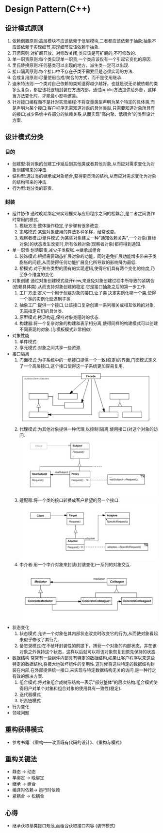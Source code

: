 # Design Pattern(C++)

## 设计模式原则
1. 依赖倒置原则:高层模块不应该依赖于低层模块,二者都应该依赖于抽象;抽象不应该依赖于实现细节,实现细节应该依赖于抽象.
2. 开闭原则:对扩展开放，对修改关闭;类应该是可扩展的,不可修改的.
3. 单一职责原则:每个类实现单一职责,一个类应该仅有一个引起它变化的原因.
4. 里氏替换原则:任何基类可以出现的地方，派生类一定可以出现.
5. 接口隔离原则:每个接口中不存在子类不需要但是必须实现的方法.
6. 合成复用原则:尽量使用合成/聚合的方式，而不是使用继承.
7. 迪米特法则:一个类对自己依赖的类知道得越少越好。也就是说无论被依赖的类多么复杂，都应该将逻辑封装在方法内部，通过public方法提供给外部，这样当方法变化时，才能最小影响该类。
8. 针对接口编程而不是针对实现编程:不将变量类型声明为某个特定的具体类,而是声明为某个接口;客户程序无需知道对象的具体类型,只需要知道对象所具有的接口;减少系统中各部分的依赖关系,从而实现"高内聚、低耦合"的类型设计方案.

## 设计模式分类
### 目的
- 创建型:将对象的创建工作延后到其他类或者其他对象,从而应对需求变化为对象创建带来的冲击.
- 结构型:通过类的继承或对象组合,获得更灵活的结构,从而应对需求变化为对象的结构带来的冲击.
- 行为型:划分类的职责.

### 封装
- 组件协作
  通过晚期绑定来实现框架与应用程序之间的松耦合,是二者之间协作时常用的模式.
  1. 模板方法:整体操作稳定,子步骤有很多改变.
  2. 策略模式:某些对象使用的算法多种多样，经常改变。
  3. 观察者模式\组件模式:为某些对象建立一种"通知依赖关系",一个对象(目标对象)的状态发生改变时,所有依赖对象(观察者对象)都将得到通知.
- 单一职责
  划清职责,减少子类膨胀.=>继承加组合
  1. 装饰模式:根据需要动态扩展对象的功能，同时避免扩展功能增多带来子类膨胀的问题,从而使得任何功能扩展变化所导致的影响降为最低.
  2. 桥模式:对于某些类型的固有的实现逻辑,使得它们具有两个变化的维度,乃至多个维度的变化.
- 对象创建
  通过对象创建模式绕开new,来避免对象创建过程中所导致的紧耦合(依赖具体类),从而支持对象创建的稳定.它是接口抽象之后的第一步工作.
  1. 工厂方法:定义一个用于创建对象的接口,让子类 决定实例化哪一个类,使得一个类的实例化延迟到子类.
  2. 抽象工厂:提供一个接口,让该接口复杂创建一系列相关或相互依赖的对象,无需指定它们的具体类.
  3. 原型模式:拷贝构造,保持对象克隆时的状态.
  4. 构建器:将一个复杂对象的构建和表示相分离,使得同样的构建模式可以创建不同表现的对象.(与模板模式非常相似)
- 对象性能
  1. 单件模式:
  2. 享元模式:对象之间共享一些资源.
- 接口隔离
  1. 门面模式:为子系统中的一组接口提供一个一致(稳定)的界面,门面模式定义了一个高层接口,这个接口使得这一子系统更加容易复用.
  ![门面模式类图](/接口隔离/门面模式类图.png)
  2. 代理模式:为其他对象提供一种代理,以控制(隔离,使用接口)对这个对象的访问.
  ![代理模式类图](/接口隔离/代理模式类图.png)
  3. 适配器:将一个类的接口转换成客户希望的另一个接口.
  ![适配器模式类图](/接口隔离/适配器模式类图.png)
  4. 中介者:用一个中介对象来封装(封装变化)一系列的对象交互.
  ![中介者模式类图](/接口隔离/中介者模式类图.png)
- 状态变化
  1. 状态模式:允许一个对象在其内部状态改变时改变它的行为,从而使对象看起来似乎修改了其行为.
  2. 备忘录模式:在不破坏封装性的前提下，捕获一个对象的内部状态，并在该对象之外保持这个状态，这样以后就可以将该对象恢复到原先保持的状态.
- 数据结构
  常常有一些组件内部具有特定的数据结构,如果让客户程序以来这些特定的数据结构,将极大地破坏组件的复用性.这时候将这些特定的数据结构封装在内部,在外部提供统一接口,来实现与特定数据结构无关的访问,是一种行之有效的解决方案.
  1. 组合模式:将对象组合成树形结构一表示"部分整体"的层次结构.组合模式使得用户对单个对象和组合对象的使用具有一致性(稳定).
  2. 迭代器模式
  3. 职责链模式
- 行为变化
- 领域问题

## 重构获得模式
- 参考书籍:《重构——改善既有代码的设计》、《重构与模式》

## 重构关键法
- 静态      ->  动态
- 早绑定    ->  晚绑定
- 继承      ->  组合
- 编译时依赖->  运行时依赖
- 紧耦合    ->  松耦合

## 心得
- 继承获取基类接口规范,而组合获取接口内容.(装饰模式)
